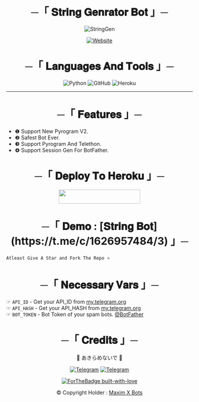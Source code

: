 <h1 align="center">
    ─「 𝐒𝐭𝐫𝐢𝐧𝐠 𝐆𝐞𝐧𝐫𝐚𝐭𝐨𝐫 𝐁𝐨𝐭 」─
</h1>
<p align="center">

<img src="https://te.legra.ph/file/0c13eb00aaba21dd2f541.jpg" alt="StringGen">

<p align="center"><a href="https://github.com/AL3X-Github"><img alt="Website" src="https://img.shields.io/badge/I𝗓υɱi 和泉-blue"></a></p>

<h1 align="center">
    ─「 𝐋𝐚𝐧𝐠𝐮𝐚𝐠𝐞𝐬 𝐀𝐧𝐝 𝐓𝐨𝐨𝐥𝐬 」─
</h1>

 <div align="center">

![Python](https://img.shields.io/badge/Python-3776AB?style=for-the-badge&logo=python&logoColor=white) ![GitHub](https://img.shields.io/badge/GitHub-100000?style=for-the-badge&logo=github&logoColor=white)
![Heroku](https://img.shields.io/badge/Heroku-430098?style=for-the-badge&logo=heroku&logoColor=white)

</div>

----
 
<h1 align="center">
    ─「 𝐅𝐞𝐚𝐭𝐮𝐫𝐞𝐬 」─
</h1> 

- ❶ Support New Pyrogram V2.
- ❷ Safest Bot Ever.
- ❸ Support Pyrogram And Telethon.
- ❹ Support Session Gen For BotFather.

<h1 align="center">
    ─「 𝐃𝐞𝐩𝐥𝐨𝐲 𝐓𝐨 𝐇𝐞𝐫𝐨𝐤𝐮 」─
</h1>
  
  <p align="center"><a href="https://heroku.com/deploy?template=https://github.com/AL3X-Github/StringBot"> <img src="https://img.shields.io/badge/Deploy%20To%20Heroku-black?style=for-the-badge&logo=heroku" width="220" height="38.45"/></a></p>
  
<h1 align="center">
    ─「 𝐃𝐞𝐦𝐨 : [𝐒𝐭𝐫𝐢𝐧𝐠 𝐁𝐨𝐭](https://t.me/c/1626957484/3)
 」─
</h1>

```
Atleast Give A Star and Fork The Repo ⭐
```
<h1 align="center">
    ─「 𝐍𝐞𝐜𝐞𝐬𝐬𝐚𝐫𝐲 𝐕𝐚𝐫𝐬 」─
</h1>

☞ `API_ID` - Get your API_ID from [my.telegram.org](https://my.telegram.org/apps)<br>
☞ `API_HASH` - Get your API_HASH from [my.telegram.org](https://my.telegram.org/apps)<br>
☞ `BOT_TOKEN` - Bot Token of your spam bots. [@BotFather](https://t.me/BotFather)<br>


<h1 align="center">
    ─「 𝐂𝐫𝐞𝐝𝐢𝐭𝐬 」─
</h1>

<div align="center">

🍂 あきらめないで 🍃

[![Telegram](https://img.shields.io/badge/Group-%232C3454?style=for-the-badge&logo=telegram&logoColor=white)](https://t.me/MaximXGroup) [![Telegram](https://img.shields.io/badge/Channel-%232C3454?style=for-the-badge&logo=telegram&logoColor=white)](https://t.me/MaximXChannels)

[![ForTheBadge built-with-love](http://ForTheBadge.com/images/badges/built-with-love.svg)](https://github.com/AL3X-Github)

© Copyright Holder : [Maxim X Bots](https://t.me/MaximXBots)

</div>


